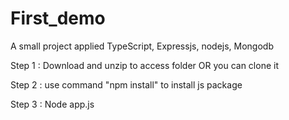 # First_demo
A small project applied TypeScript, Expressjs, nodejs, Mongodb

Step 1 : Download and unzip to access folder  OR you can clone it

Step 2 : use command "npm install" to install js package

Step 3 : Node app.js

